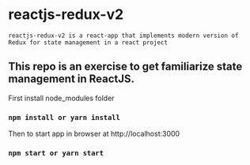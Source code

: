 # reactjs-redux-v2

`reactjs-redux-v2 is a react-app that implements modern version of Redux for state management in a react project`

## This repo is an exercise to get familiarize state management in ReactJS.

First install node_modules folder
### `npm install or yarn install`

Then to start app in browser at http://localhost:3000
### `npm start or yarn start`